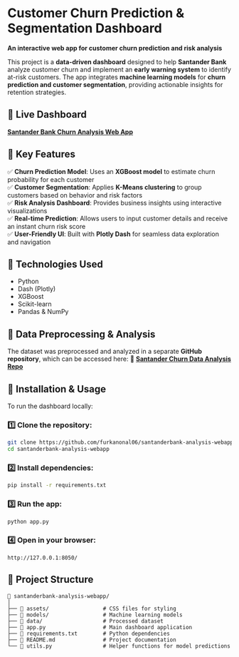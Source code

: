 # **Customer Churn Prediction & Segmentation Dashboard**

**An interactive web app for customer churn prediction and risk analysis**

This project is a **data-driven dashboard** designed to help **Santander Bank** analyze customer churn and implement an **early warning system** to identify at-risk customers. The app integrates **machine learning models** for **churn prediction and customer segmentation**, providing actionable insights for retention strategies.

## **🔹 Live Dashboard**
**[Santander Bank Churn Analysis Web App](https://santanderbank-analysis-webapp.onrender.com/)**

## **🔹 Key Features**
✅ **Churn Prediction Model**: Uses an **XGBoost model** to estimate churn probability for each customer  
✅ **Customer Segmentation**: Applies **K-Means clustering** to group customers based on behavior and risk factors  
✅ **Risk Analysis Dashboard**: Provides business insights using interactive visualizations  
✅ **Real-time Prediction**: Allows users to input customer details and receive an instant churn risk score  
✅ **User-Friendly UI**: Built with **Plotly Dash** for seamless data exploration and navigation  

## **🔹 Technologies Used**
- Python
- Dash (Plotly)
- XGBoost
- Scikit-learn
- Pandas & NumPy

## **🔹 Data Preprocessing & Analysis**
The dataset was preprocessed and analyzed in a separate **GitHub repository**, which can be accessed here: 
📂 **[Santander Churn Data Analysis Repo](https://github.com/furkanonal06/santanderbank-analysis)**

## **🔹 Installation & Usage**
To run the dashboard locally:

### **1️⃣ Clone the repository:**
```bash
git clone https://github.com/furkanonal06/santanderbank-analysis-webapp.git
cd santanderbank-analysis-webapp
```

### **2️⃣ Install dependencies:**
```bash
pip install -r requirements.txt
```

### **3️⃣ Run the app:**
```bash
python app.py
```

### **4️⃣ Open in your browser:**
```
http://127.0.0.1:8050/
```

## **🔹 Project Structure**
```
📂 santanderbank-analysis-webapp/
│
├── 📂 assets/                 # CSS files for styling
├── 📂 models/                 # Machine learning models
├── 📂 data/                   # Processed dataset
├── 📄 app.py                  # Main dashboard application
├── 📄 requirements.txt        # Python dependencies
├── 📄 README.md               # Project documentation
└── 📄 utils.py                # Helper functions for model predictions
```

